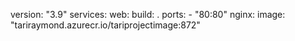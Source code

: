 version: "3.9"
services:
  web:
    build: .
    ports:
      - "80:80"
nginx:
image: "tariraymond.azurecr.io/tariprojectimage:872"
